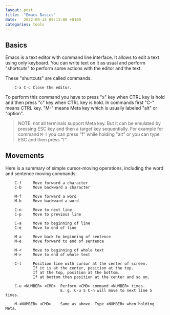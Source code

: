 ```yaml
---
layout: post
title:  "Emacs Basics"
date:   2022-09-14 09:13:00 +0100
categories: tools
---
```


## Basics

Emacs is a text editor with command line interface. It allows to edit a text
using only keyboard. You can write text on it as usual and perform "shortcuts"
to perform some actions with the editor and the text.

These "shurtcuts" are called commands.

```
    C-x C-c Close the editor.
```
To perform this command you have to press "x" key when CTRL key is hold
and then press "c" key when CTRL key is hold.
In commands first "C-" means CTRL key.
"M-" means Meta key which is usually labeled "alt" or "option".

> NOTE: not all terminals support Meta key.
But it can be emulated by pressing ESC key and then a target key sequentially.
For example for command `M-f` you can press "f" while holding "alt" or you can
type ESC and then press "f".

## Movements

Here is a summary of simple cursor-moving operations,
including the word and sentence moving commands:

```
    C-f     Move forward a character
    C-b     Move backward a character

    M-f     Move forward a word
    M-b     Move backward a word

    C-n     Move to next line
    C-p     Move to previous line

    C-a     Move to beginning of line
    C-e     Move to end of line

    M-a     Move back to beginning of sentence
    M-e     Move forward to end of sentence

    M-<     Move to beginning of whole text
    M->     Move to end of whole text

    C-l     Position line with cursor at the center of screen.
            If it is at the center, position at the top.
            If at the top, position at the bottom.
            If at bottom then position at the center and so on.

    C-u <NUMBER> <CMD>  Perform <CMD> command <NUMBER> times.
                        E. g. C-u 5 C-n will move to next line 5 times.

    M-<NUMBER> <CMD>    Same as above. Type <NUMBER> when holding Meta.
```
